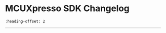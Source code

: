 # MCUXpresso SDK Changelog

```{include} /examples/_boards/evkmimxrt685/ChangeLog_board.md
:heading-offset: 2
```
---
